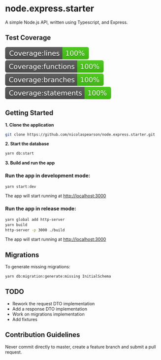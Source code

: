 # node.express.starter

A simple Node.js API, written using Typescript, and Express.

## Test Coverage

![Coverage lines](https://raw.githubusercontent.com/nicolaspearson/node.express.starter/master/coverage/badge-lines.svg?sanitize=true)
![Coverage functions](https://raw.githubusercontent.com/nicolaspearson/node.express.starter/master/coverage/badge-functions.svg?sanitize=true)
![Coverage branches](https://raw.githubusercontent.com/nicolaspearson/node.express.starter/master/coverage/badge-branches.svg?sanitize=true)
![Coverage statements](https://raw.githubusercontent.com/nicolaspearson/node.express.starter/master/coverage/badge-statements.svg?sanitize=true)

## Getting Started

**1. Clone the application**

```bash
git clone https://github.com/nicolaspearson/node.express.starter.git
```

**2. Start the database**

```bash
yarn db:start
```

**3. Build and run the app**

### Run the app in development mode:

```bash
yarn start:dev
```

The app will start running at <http://localhost:3000>

### Run the app in release mode:

```bash
yarn global add http-server
yarn build
http-server -p 3000 ./build
```

The app will start running at <http://localhost:3000>

## Migrations

To generate missing migrations:

```bash
yarn db:migration:generate:missing InitialSchema
```

## TODO

- Rework the request DTO implementation
- Add a response DTO implementation
- Work on migrations implementation
- Add fixtures

## Contribution Guidelines

Never commit directly to master, create a feature branch and submit a pull request.
